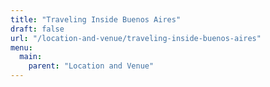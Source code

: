 ```yaml
---
title: "Traveling Inside Buenos Aires"
draft: false
url: "/location-and-venue/traveling-inside-buenos-aires"
menu:
  main:
    parent: "Location and Venue"
---
```


